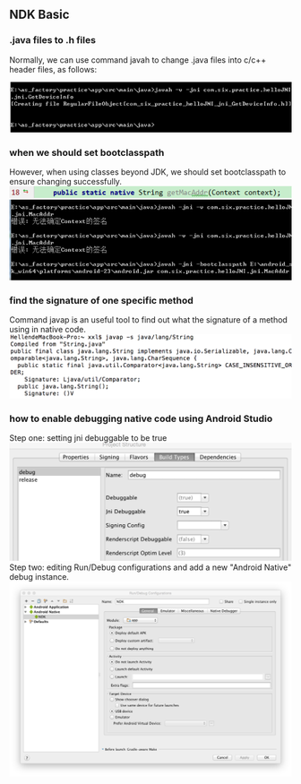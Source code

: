 ## NDK Basic
### .java files to .h files

Normally, we can use command javah to change .java files into c/c++ header files, as follows:

![](/imgs/20160106_1.png)

### when we should set bootclasspath
However, when using classes beyond JDK, we should set bootclasspath to ensure changing successfully.
![](/imgs/20160106_2.png)
![](/imgs/20160106_3.png)

### find the signature of one specific method
Command javap is an useful tool to find out what the signature of a method using in native code.
![](/imgs/20160107_1.png)

### how to enable debugging native code using Android Studio
Step one: setting jni debuggable to be true
![](/imgs/20160107_2.png)
Step two: editing Run/Debug configurations and add a new "Android Native" debug instance.
![](/imgs/20160107_3.png)

